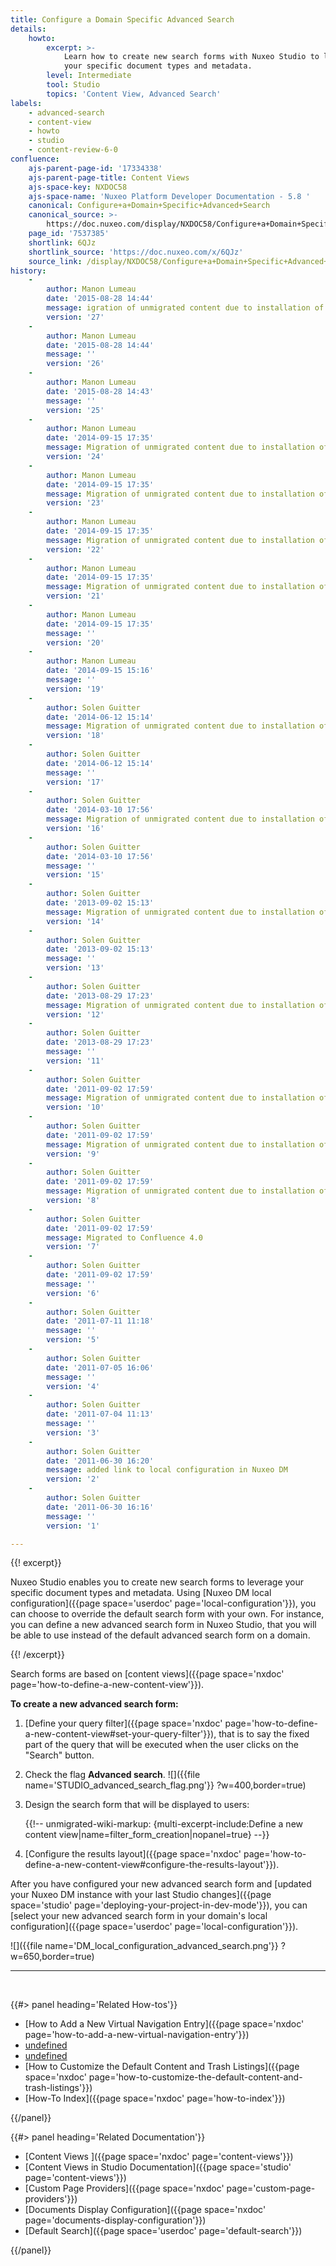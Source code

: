 ```yaml
---
title: Configure a Domain Specific Advanced Search
details:
    howto:
        excerpt: >-
            Learn how to create new search forms with Nuxeo Studio to leverage
            your specific document types and metadata.
        level: Intermediate
        tool: Studio
        topics: 'Content View, Advanced Search'
labels:
    - advanced-search
    - content-view
    - howto
    - studio
    - content-review-6-0
confluence:
    ajs-parent-page-id: '17334338'
    ajs-parent-page-title: Content Views
    ajs-space-key: NXDOC58
    ajs-space-name: 'Nuxeo Platform Developer Documentation - 5.8 '
    canonical: Configure+a+Domain+Specific+Advanced+Search
    canonical_source: >-
        https://doc.nuxeo.com/display/NXDOC58/Configure+a+Domain+Specific+Advanced+Search
    page_id: '7537385'
    shortlink: 6QJz
    shortlink_source: 'https://doc.nuxeo.com/x/6QJz'
    source_link: /display/NXDOC58/Configure+a+Domain+Specific+Advanced+Search
history:
    - 
        author: Manon Lumeau
        date: '2015-08-28 14:44'
        message: igration of unmigrated content due to installation of a new plugi
        version: '27'
    - 
        author: Manon Lumeau
        date: '2015-08-28 14:44'
        message: ''
        version: '26'
    - 
        author: Manon Lumeau
        date: '2015-08-28 14:43'
        message: ''
        version: '25'
    - 
        author: Manon Lumeau
        date: '2014-09-15 17:35'
        message: Migration of unmigrated content due to installation of a new plugin
        version: '24'
    - 
        author: Manon Lumeau
        date: '2014-09-15 17:35'
        message: Migration of unmigrated content due to installation of a new plugin
        version: '23'
    - 
        author: Manon Lumeau
        date: '2014-09-15 17:35'
        message: Migration of unmigrated content due to installation of a new plugin
        version: '22'
    - 
        author: Manon Lumeau
        date: '2014-09-15 17:35'
        message: Migration of unmigrated content due to installation of a new plugin
        version: '21'
    - 
        author: Manon Lumeau
        date: '2014-09-15 17:35'
        message: ''
        version: '20'
    - 
        author: Manon Lumeau
        date: '2014-09-15 15:16'
        message: ''
        version: '19'
    - 
        author: Solen Guitter
        date: '2014-06-12 15:14'
        message: Migration of unmigrated content due to installation of a new plugin
        version: '18'
    - 
        author: Solen Guitter
        date: '2014-06-12 15:14'
        message: ''
        version: '17'
    - 
        author: Solen Guitter
        date: '2014-03-10 17:56'
        message: Migration of unmigrated content due to installation of a new plugin
        version: '16'
    - 
        author: Solen Guitter
        date: '2014-03-10 17:56'
        message: ''
        version: '15'
    - 
        author: Solen Guitter
        date: '2013-09-02 15:13'
        message: Migration of unmigrated content due to installation of a new plugin
        version: '14'
    - 
        author: Solen Guitter
        date: '2013-09-02 15:13'
        message: ''
        version: '13'
    - 
        author: Solen Guitter
        date: '2013-08-29 17:23'
        message: Migration of unmigrated content due to installation of a new plugin
        version: '12'
    - 
        author: Solen Guitter
        date: '2013-08-29 17:23'
        message: ''
        version: '11'
    - 
        author: Solen Guitter
        date: '2011-09-02 17:59'
        message: Migration of unmigrated content due to installation of a new plugin
        version: '10'
    - 
        author: Solen Guitter
        date: '2011-09-02 17:59'
        message: Migration of unmigrated content due to installation of a new plugin
        version: '9'
    - 
        author: Solen Guitter
        date: '2011-09-02 17:59'
        message: Migration of unmigrated content due to installation of a new plugin
        version: '8'
    - 
        author: Solen Guitter
        date: '2011-09-02 17:59'
        message: Migrated to Confluence 4.0
        version: '7'
    - 
        author: Solen Guitter
        date: '2011-09-02 17:59'
        message: ''
        version: '6'
    - 
        author: Solen Guitter
        date: '2011-07-11 11:18'
        message: ''
        version: '5'
    - 
        author: Solen Guitter
        date: '2011-07-05 16:06'
        message: ''
        version: '4'
    - 
        author: Solen Guitter
        date: '2011-07-04 11:13'
        message: ''
        version: '3'
    - 
        author: Solen Guitter
        date: '2011-06-30 16:20'
        message: added link to local configuration in Nuxeo DM
        version: '2'
    - 
        author: Solen Guitter
        date: '2011-06-30 16:16'
        message: ''
        version: '1'

---
```

{{! excerpt}}

Nuxeo Studio enables you to create new search forms to leverage your specific document types and metadata. Using [Nuxeo DM local configuration]({{page space='userdoc' page='local-configuration'}}), you can choose to override the default search form with your own. For instance, you can define a new advanced search form in Nuxeo Studio, that you will be able to use instead of the default advanced search form on a domain.

{{! /excerpt}}

Search forms are based on [content views]({{page space='nxdoc' page='how-to-define-a-new-content-view'}}).

**To create a new advanced search form:**

1.  [Define your query filter]({{page space='nxdoc' page='how-to-define-a-new-content-view#set-your-query-filter'}}), that is to say the fixed part of the query that will be executed when the user clicks on the "Search" button.
2.  Check the flag **Advanced search**.
    ![]({{file name='STUDIO_advanced_search_flag.png'}} ?w=400,border=true)
3.  Design the search form that will be displayed to users:

    {{!-- unmigrated-wiki-markup: {multi-excerpt-include:Define a new content view|name=filter_form_creation|nopanel=true} --}}
4.  [Configure the results layout]({{page space='nxdoc' page='how-to-define-a-new-content-view#configure-the-results-layout'}}).

After you have configured your new advanced search form and [updated your Nuxeo DM instance with your last Studio changes]({{page space='studio' page='deploying-your-project-in-dev-mode'}}), you can [select your new advanced search form in your domain's local configuration]({{page space='userdoc' page='local-configuration'}}).

![]({{file name='DM_local_configuration_advanced_search.png'}} ?w=650,border=true)

* * *

&nbsp;

<div class="row" data-equalizer data-equalize-on="medium"><div class="column medium-6">{{#> panel heading='Related How-tos'}}

*   [How to Add a New Virtual Navigation Entry]({{page space='nxdoc' page='how-to-add-a-new-virtual-navigation-entry'}})
*   [undefined]()
*   [undefined]()
*   [How to Customize the Default Content and Trash Listings]({{page space='nxdoc' page='how-to-customize-the-default-content-and-trash-listings'}})
*   [How-To Index]({{page space='nxdoc' page='how-to-index'}})

{{/panel}}</div><div class="column medium-6">{{#> panel heading='Related Documentation'}}

*   [Content Views ]({{page space='nxdoc' page='content-views'}})
*   [Content Views in Studio Documentation]({{page space='studio' page='content-views'}})
*   [Custom Page Providers]({{page space='nxdoc' page='custom-page-providers'}})
*   [Documents Display Configuration]({{page space='nxdoc' page='documents-display-configuration'}})
*   [Default Search]({{page space='userdoc' page='default-search'}})

{{/panel}}</div></div>